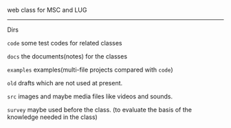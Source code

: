 web class for MSC and LUG

---

Dirs

`code` some test codes for related classes

`docs` the documents(notes) for the classes

`examples` examples(multi-file projects compared with `code`)

`old` drafts which are not used at present.

`src` images and maybe media files like videos and sounds.

`survey` maybe used before the class. (to evaluate the basis of the knowledge needed in the class)

